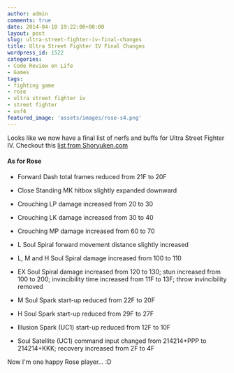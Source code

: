 ```yaml
---
author: admin
comments: true
date: 2014-04-10 19:22:00+00:00
layout: post
slug: ultra-street-fighter-iv-final-changes
title: Ultra Street Fighter IV Final Changes
wordpress_id: 1522
categories:
- Code Review on Life
- Games
tags:
- fighting game
- rose
- ultra street fighter iv
- street fighter
- usf4
featured_image: 'assets/images/rose-s4.png'
---
```


Looks like we now have a final list of nerfs and buffs for Ultra Street Fighter IV. Checkout this [list from Shoryuken.com
](http://shoryuken.com/2014/04/10/ultra-street-fighter-iv-final-change-list-released/)


#### As for Rose





	
  * Forward Dash total frames reduced from 21F to 20F

	
  * Close Standing MK hitbox slightly expanded downward

	
  * Crouching LP damage increased from 20 to 30

	
  * Crouching LK damage increased from 30 to 40

	
  * Crouching MP damage increased from 60 to 70

	
  * L Soul Spiral forward movement distance slightly increased

	
  * L, M and H Soul Spiral damage increased from 100 to 110

	
  * EX Soul Spiral damage increased from 120 to 130; stun increased from 100 to 200; invincibility time increased from 11F to 13F; throw invincibility removed

	
  * M Soul Spark start-up reduced from 22F to 20F

	
  * H Soul Spark start-up reduced from 29F to 27F

	
  * Illusion Spark (UC1) start-up reduced from 12F to 10F

	
  * Soul Satellite (UC1) command input changed from 214214+PPP to 214214+KKK; recovery increased from 2F to 4F




Now I'm one happy Rose player... :D
